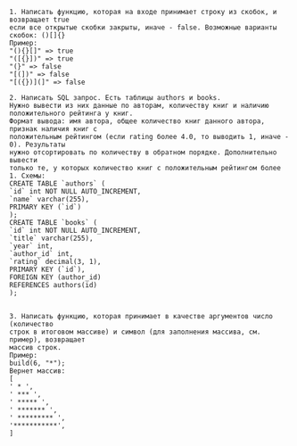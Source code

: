     1. Написать функцию, которая на входе принимает строку из скобок, и возвращает true
    если все открытые скобки закрыты, иначе - false. Возможные варианты скобок: ()[]{}
    Пример:
    "(){}[]" => true
    "([{}])" => true
    "(}" => false
    "[(])" => false
    "[({})](]" => false
    
    2. Написать SQL запрос. Есть таблицы authors и books.
    Нужно вывести из них данные по авторам, количеству книг и наличию положительного рейтинга у книг. 
    Формат вывода: имя автора, общее количество книг данного автора, признак наличия книг с
    положительным рейтингом (если rating более 4.0, то выводить 1, иначе - 0). Результаты
    нужно отсортировать по количеству в обратном порядке. Дополнительно вывести
    только те, у которых количество книг с положительным рейтингом более 1. Схемы:
    CREATE TABLE `authors` (
    `id` int NOT NULL AUTO_INCREMENT,
    `name` varchar(255),
    PRIMARY KEY (`id`)
    );
    CREATE TABLE `books` (
    `id` int NOT NULL AUTO_INCREMENT,
    `title` varchar(255),
    `year` int,
    `author_id` int,
    `rating` decimal(3, 1),
    PRIMARY KEY (`id`),
    FOREIGN KEY (author_id)
    REFERENCES authors(id)
    );


    3. Написать функцию, которая принимает в качестве аргументов число (количество
    строк в итоговом массиве) и символ (для заполнения массива, см. пример), возвращает
    массив строк.
    Пример:
    build(6, "*");
    Вернет массив:
    [
    ' * ',
    ' *** ',
    ' ***** ',
    ' ******* ',
    ' ********* ',
    '***********',
    ]

